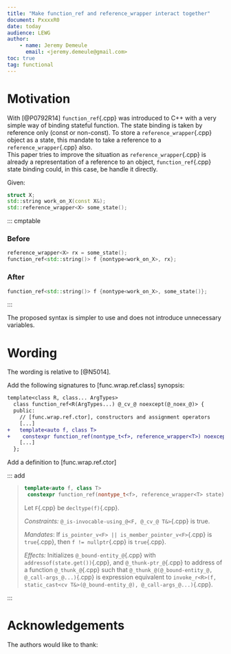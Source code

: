 ```yaml
---
title: "Make function_ref and reference_wrapper interact together"
document: PxxxxR0
date: today
audience: LEWG
author:
    - name: Jeremy Demeule
      email: <jeremy.demeule@gmail.com>
toc: true
tag: functional
---
```



# Motivation

With [@P0792R14] `function_ref`{.cpp} was introduced to C++ with a very simple way of
binding stateful function.
The state binding is taken by reference only (const or non-const). To store a
`reference_wrapper`{.cpp} object as a state, this mandate to take a reference to a
`reference_wrapper`{.cpp} also.<br>
This paper tries to improve the situation as `reference_wrapper`{.cpp} is already a
representation of a reference to an object, `function_ref`{.cpp} state binding could,
in this case, be handle it directly.

Given:
```cpp
struct X;
std::string work_on_X(const X&);
std::reference_wrapper<X> some_state();
```

::: cmptable

### Before
```cpp
reference_wrapper<X> rx = some_state();
function_ref<std::string()> f {nontype<work_on_X>, rx};
```

### After
```cpp
function_ref<std::string()> f {nontype<work_on_X>, some_state()};
```

:::

The proposed syntax is simpler to use and does not introduce unnecessary variables.

# Wording

The wording is relative to [@N5014].

Add the following signatures to \[func.wrap.ref.class\] synopsis:
```diff
template<class R, class... ArgTypes>
  class function_ref<R(ArgTypes...) @_cv_@ noexcept(@_noex_@)> {
  public:
    // [func.wrap.ref.ctor], constructors and assignment operators
    [...]
+   template<auto f, class T>
+    constexpr function_ref(nontype_t<f>, reference_wrapper<T>) noexcept;
    [...]
  };
```

Add a definition to \[func.wrap.ref.ctor\]

::: add

> ```cpp
> template<auto f, class T>
>  constexpr function_ref(nontype_t<f>, reference_wrapper<T> state) noexcept;
> ```
> Let `F`{.cpp} be `decltype(f)`{.cpp}.<p>
> _Constraints:_ `@_is-invocable-using_@<F, @_cv_@ T&>`{.cpp} is true.<p>
> _Mandates_: If `is_pointer_v<F> || is_member_pointer_v<F>`{.cpp} is `true`{.cpp},
> then `f != nullptr`{.cpp} is `true`{.cpp}.<p>
> _Effects:_ Initializes `@_bound-entity_@`{.cpp} with `addressof(state.get())`{.cpp},
> and `@_thunk-ptr_@`{.cpp} to address of a function `@_thunk_@`{.cpp} such that
> `@_thunk_@(@_bound-entity_@, @_call-args_@...)`{.cpp} is expression equivalent to
> `invoke_r<R>(f, static_cast<cv T&>(@_bound-entity_@), @_call-args_@...)`{.cpp}.

:::

# Acknowledgements

The authors would like to thank:
